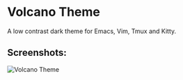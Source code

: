 # Volcano Theme

A low contrast dark theme for Emacs, Vim, Tmux and Kitty.

## Screenshots:

![Volcano Theme](https://raw.githubusercontent.com/VernonGrant/volcano.vim/main/images/screenshot.jpg "Volcano theme for Vim")
